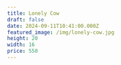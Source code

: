 ```yaml
---
title: Lonely Cow
draft: false
date: 2024-09-11T10:41:00.000Z
featured_image: /img/lonely-cow.jpg
height: 20
width: 16
price: 550
---
```


